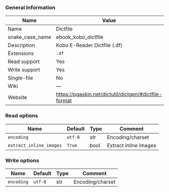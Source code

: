 
### General Information ###
Name | Value
---- | -------
Name | Dictfile
snake_case_name | ebook_kobo_dictfile
Description | Kobo E-Reader Dictfile (.df)
Extensions | `.df`
Read support | Yes
Write support | Yes
Single-file | No
Wiki | ―
Website | https://pgaskin.net/dictutil/dictgen/#dictfile-format


### Read options ###
Name | Default | Type | Comment
---- | ------- | ---- | -------
`encoding` | `utf-8` | str | Encoding/charset
`extract_inline_images` | `True` | bool | Extract inline images

### Write options ###
Name | Default | Type | Comment
---- | ------- | ---- | -------
`encoding` | `utf-8` | str | Encoding/charset
